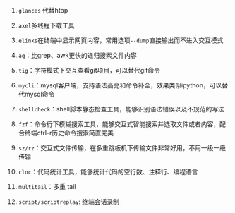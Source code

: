 1. `glances` 代替htop

2. `axel`多线程下载工具

3. `elinks`在终端中显示网页内容，常用选项`--dump`直接输出而不进入交互模式

4. `ag`：比grep、awk更快的递归搜索文件内容

5. `tig`：字符模式下交互查看git项目，可以替代git命令

6. `mycli`：mysql客户端，支持语法高亮和命令补全，效果类似ipython，可以替代mysql命令

7. `shellcheck`：shell脚本静态检查工具，能够识别语法错误以及不规范的写法

8. `fzf`：命令行下模糊搜索工具，能够交互式智能搜索并选取文件或者内容，配合终端ctrl-r历史命令搜索简直完美

9. `sz/rz`：交互式文件传输，在多重跳板机下传输文件非常好用，不用一级一级传输

10. `cloc`：代码统计工具，能够统计代码的空行数、注释行、编程语言

11. `multitail`：多重 tail

12. `script/scriptreplay`: 终端会话录制

    





